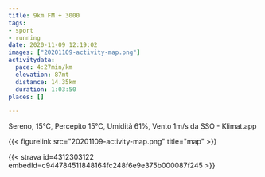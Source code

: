 ```yaml
---
title: 9km FM + 3000
tags:
- sport
- running
date: 2020-11-09 12:19:02
images: ["20201109-activity-map.png"]
activitydata:
  pace: 4:27min/km
  elevation: 87mt
  distance: 14.35km
  duration: 1:03:50
places: []

---
```


Sereno, 15°C, Percepito 15°C, Umidità 61%, Vento 1m/s da SSO - Klimat.app

<!--more-->



{{< figurelink src="20201109-activity-map.png" title="map" >}}


{{< strava id=4312303122 embedId=c944784511848164fc248f6e9e375b000087f245 >}}
